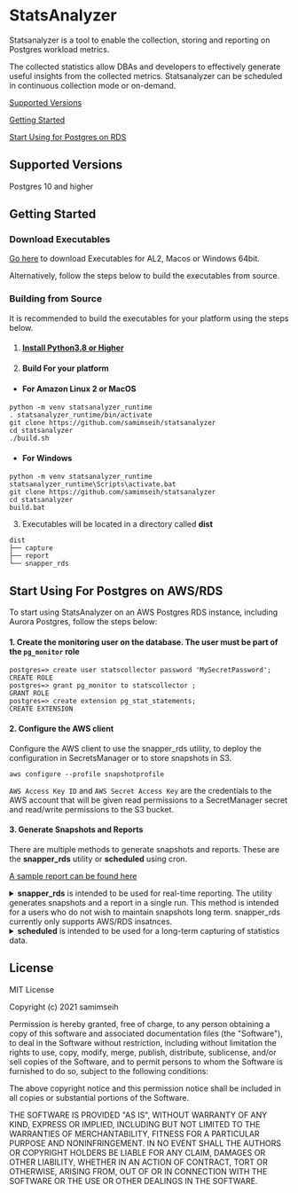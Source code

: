 # StatsAnalyzer

Statsanalyzer is a tool to enable the collection, storing and reporting on Postgres workload metrics.

The collected statistics allow DBAs and developers to effectively generate useful insights from the collected metrics.
Statsanalyzer can be scheduled in continuous collection mode or on-demand.

[Supported Versions](#supported-versions)

[Getting Started](#getting-started)

[Start Using for Postgres on RDS](#start-using-for-postgres-on-rds)

<h2 id="supported-versions">Supported Versions</h2>

Postgres 10 and higher

<h2 id="getting-started">Getting Started</h2>

### Download Executables
[Go here](https://github.com/samimseih/statsanalyzer/releases/tag/latest) to download Executables for AL2, Macos or Windows 64bit.

Alternatively, follow the steps below to build the executables from source.
### Building from Source

It is recommended to build the executables for your platform using the steps below.

1. #### [Install Python3.8 or Higher](https://www.python.org/downloads/) 
2. #### Build For your platform
- #### For Amazon Linux 2 or MacOS
```
python -m venv statsanalyzer_runtime
. statsanalyzer_runtime/bin/activate
git clone https://github.com/samimseih/statsanalyzer
cd statsanalyzer
./build.sh 
```
- #### For Windows
```
python -m venv statsanalyzer_runtime
statsanalyzer_runtime\Scripts\activate.bat
git clone https://github.com/samimseih/statsanalyzer
cd statsanalyzer
build.bat
```
3. Executables will be located in a directory called **dist**
```
dist
├── capture
├── report
└── snapper_rds
```
<h2 id="start-using-for-postgres-on-rds">Start Using For Postgres on AWS/RDS</h2>

To start using StatsAnalyzer on an AWS Postgres RDS instance, including Aurora Postgres, follow the steps below:

#### 1. Create the monitoring user on the database. The user must be part of the ```pg_monitor``` role

```
postgres=> create user statscollector password 'MySecretPassword';
CREATE ROLE
postgres=> grant pg_monitor to statscollector ;
GRANT ROLE
postgres=> create extension pg_stat_statements;
CREATE EXTENSION
```

#### 2. Configure the AWS client 
Configure the AWS client to use the snapper_rds utility, to deploy the configuration in SecretsManager or to store snapshots in S3.
```
aws configure --profile snapshotprofile
```

```AWS Access Key ID``` and ```AWS Secret Access Key``` are the credentials to the AWS account that will be given read permissions to a SecretManager secret and read/write permissions to the S3 bucket.


#### 3. Generate Snapshots and Reports
There are multiple methods to generate snapshots and reports. These are the **snapper_rds** utility or **scheduled** using cron.

[A sample report can be found here](https://htmlpreview.github.io/?https://github.com/samimseih/statsanalyzer/blob/master/samples/report.html)


<details>
  <summary><b>snapper_rds</b> is intended to be used for real-time reporting. The utility generates snapshots and a report in a single run. This method is intended for a users who do not wish to maintain snapshots long term. snapper_rds currently only supports AWS/RDS insatnces.</summary>

```
usage: snapper_rds [-h] [-i I] [-U U] [-P P] [--sa-snapper-snapshot-root SA_SNAPPER_SNAPSHOT_ROOT]
                         [--sa-snapper-database-list SA_SNAPPER_DATABASE_LIST]
                         [--sa-snapper-report-output-dir SA_SNAPPER_REPORT_OUTPUT_DIR]
                         [--sa-snapper-no-snapshots SA_SNAPPER_NO_SNAPSHOTS]
                         [--sa-snapper-snapshots-interval SA_SNAPPER_SNAPSHOTS_INTERVAL]

optional arguments:
  -h, --help            show this help message and exit
  -i I                  List of rds instances
  -U U                  stats database user. Default is the environment variable PGUSER
  -P P                  stats database user password. Default is the environment variable PGPASSWORD
  --sa-snapper-snapshot-root SA_SNAPPER_SNAPSHOT_ROOT, -r SA_SNAPPER_SNAPSHOT_ROOT
                        Snapshot Root path
  --sa-snapper-database-list SA_SNAPPER_DATABASE_LIST, -d SA_SNAPPER_DATABASE_LIST
                        List of Databases to snapshot
  --sa-snapper-report-output-dir SA_SNAPPER_REPORT_OUTPUT_DIR, -o SA_SNAPPER_REPORT_OUTPUT_DIR
                        List of Databases to snapshot
  --sa-snapper-no-snapshots SA_SNAPPER_NO_SNAPSHOTS, -sn SA_SNAPPER_NO_SNAPSHOTS
                        Number of snapshots. Default is 2
  --sa-snapper-snapshots-interval SA_SNAPPER_SNAPSHOTS_INTERVAL, -si SA_SNAPPER_SNAPSHOTS_INTERVAL
                        Interval between snapshots in seconds. Default is 30 seconds
 ```
For example, to report on the instances in the Aurora cluster "demo1". In this example, 6 snapshots will be taken at 10 second intervals. The output is the location of the HTML report summarizing the snapshots.
 
 ![Alt text](images/rds_screenshot.png?raw=true "Title")

 ```
 export AWS_PROFILE=snapshotprofile
./snapper_rds \
    -i demo1-instance-1,demo1-instance-1-us-east-1a \
    -U statscollector \
    -P MySecretPassword \
    -r /tmp \
    -d demodb1 \
    -o $HOME/Downloads \
    -sn 6 \
    -si 10
...
......
.........
  
*** list of generated reports:
/Users/simseih/Downloads/demo1-instance-1.abcdefghijk.us-east-1.rds.amazonaws.com_demodb1_07_24_2021_10_55_22.html
/Users/simseih/Downloads/demo1-instance-1-us-east-1a.abcdefghijk.us-east-1.rds.amazonaws.com_demodb1_07_24_2021_10_55_22.html

run "rm -rf /tmp/4eaafb3a-a8ac-4c11-8cee-91193ed5642c" to remove snapshot files
```
 </details>
 
 <details>
  <summary><b>scheduled</b> is intended to be used for a long-term capturing of statistics data.</summary>

The capture utility is used to capture the snapshots. The general guideline is to run at 60 minutes intervals. 

i.e. In this example cron is used.
```
*/60 * * * * $HOME/Downloads/capture -m aws_secretsmanager -c prod/cluster1
```

The report utility is used to report on the snapshots.

```
./report \
-r /tmp/pgsnapshots/host=demo1-instance-1.abcdefghijk.us-east-1.rds.amazonaws.com/database=demodb1/ \
-o $HOME/Downloads/report.html
```

In order to use the capture utility, a confirguration file must be created. The configuration is in JSON format and can be stored locally or in AWS/SecretsManager

  <b>Configuration Json Document</b>
  i.e.
```
{
  "username": "MyMonitoringUser",
  "password": "MySecretPassword",
  "hosts": [
    "hostname.writer.mydomain.com:5432",
    "hostname.reader.mydomain.com:5432",
],
  "snapshot_root": "s3://mysnapshotpath",
  "database_list": [
    "mydb1"
],
  "engine_major_version": engineVersion,
  "engine_type": "engineType"
}

```
example of a configuration stored in AWS/SecretsManager
 ![Alt text](images/secret.png?raw=true "Title")
  
  <b>Capture Utility</b>
```
usage: capture.py [-h] [--sa-ssl-cert SA_SSL_CERT] [--sa-config-store-method SA_CONFIG_STORE_METHOD] [--sa-config SA_CONFIG]
                  [--aws_region AWS_REGION] [--driver DRIVER] [--stats-to-run STATS_TO_RUN]

A Utility to Capture Postgres table-level statistics

optional arguments:
  -h, --help            show this help message and exit
  --sa-ssl-cert SA_SSL_CERT, -ssl SA_SSL_CERT
                        SSL Certificate Path to the Postgres instance. Default value: None
  --sa-config-store-method SA_CONFIG_STORE_METHOD, -m SA_CONFIG_STORE_METHOD
                        SSL Certificate Path to the Postgres instance.
                        Accepted Values: local_config, aws_secretsmanager.
                        Default Value: local_config
  --sa-config SA_CONFIG, -c SA_CONFIG
                        Location of the Configuration file.
                        If --sa-config-store-method/-m is local_config, supply the local path of the configuration file.
                        If --sa-config-store-method/-m is aws_secretsmanager, supply the AWS/SecretsManager secret name.
                        A Configuration is a Json Document with the following key/value pairs:
                        username: The Monitoring database user with the pg_monitor role
                        password: Password of the Monitoring database user
                        engine_type: postgresql of aurora-postgresql
                        engine_major_version: The major version of Postgres, i.e. 11 for Postgres 11
                        hosts: A list of hosts to run a capture for. The format is <hostname>/<port>
                        database_list: A list of databases to capture.
                        snapshot_root: A path to write the snapshots to, such as an s3:// path or a local path.
                        {
                          	"username": "MyMonitoringUser",
                         	"password": "MySecretPassword",
                          	"hosts": [
                            	"hostname.writer.mydomain.com:5432",
                            	"hostname.reader.mydomain.com:5432",
                          	],
                          	"snapshot_root": "s3://mysnapshotpath",
                          	"database_list": [
                            	"mydb1"
                          	],
                          	"engine_major_version": engineVersion,
                          	"engine_type": "engineType"
                        }
  --aws_region AWS_REGION, -r AWS_REGION
                        AWS Region of the SecretsManager.
                        Default value: us-east-1
  --driver DRIVER, -d DRIVER
                        Default SQLAlchemy driver.
                        Default value: postgresql+pg8000
  --stats-to-run STATS_TO_RUN, -s STATS_TO_RUN
                        A comma seperated list of stats to run
```
  <b>Report Utility</b>
```
usage: report.py [-h] [--sa-report-snapshot-root SA_REPORT_SNAPSHOT_ROOT] [--sa-report-start-time SA_REPORT_START_TIME]
                 [--sa-report-end-time SA_REPORT_END_TIME] [--sa-report-limit SA_REPORT_LIMIT] [--sa-report-output SA_REPORT_OUTPUT]

A Utility to Generate an I/O report

optional arguments:
  -h, --help            show this help message and exit
  --sa-report-snapshot-root SA_REPORT_SNAPSHOT_ROOT, -r SA_REPORT_SNAPSHOT_ROOT
                        Snapshot Root path
  --sa-report-start-time SA_REPORT_START_TIME, -s SA_REPORT_START_TIME
                        Report start time
  --sa-report-end-time SA_REPORT_END_TIME, -e SA_REPORT_END_TIME
                        Report end time
  --sa-report-limit SA_REPORT_LIMIT, -l SA_REPORT_LIMIT
                        Report limit
  --sa-report-output SA_REPORT_OUTPUT, -o SA_REPORT_OUTPUT
                        Report Output
```
 </details>

 
## License

MIT License

Copyright (c) 2021 samimseih

Permission is hereby granted, free of charge, to any person obtaining a copy
of this software and associated documentation files (the "Software"), to deal
in the Software without restriction, including without limitation the rights
to use, copy, modify, merge, publish, distribute, sublicense, and/or sell
copies of the Software, and to permit persons to whom the Software is
furnished to do so, subject to the following conditions:

The above copyright notice and this permission notice shall be included in all
copies or substantial portions of the Software.

THE SOFTWARE IS PROVIDED "AS IS", WITHOUT WARRANTY OF ANY KIND, EXPRESS OR
IMPLIED, INCLUDING BUT NOT LIMITED TO THE WARRANTIES OF MERCHANTABILITY,
FITNESS FOR A PARTICULAR PURPOSE AND NONINFRINGEMENT. IN NO EVENT SHALL THE
AUTHORS OR COPYRIGHT HOLDERS BE LIABLE FOR ANY CLAIM, DAMAGES OR OTHER
LIABILITY, WHETHER IN AN ACTION OF CONTRACT, TORT OR OTHERWISE, ARISING FROM,
OUT OF OR IN CONNECTION WITH THE SOFTWARE OR THE USE OR OTHER DEALINGS IN THE
SOFTWARE.

